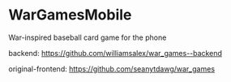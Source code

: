 # WarGamesMobile
War-inspired baseball card game for the phone


backend: https://github.com/williamsalex/war_games--backend

original-frontend: https://github.com/seanytdawg/war_games
